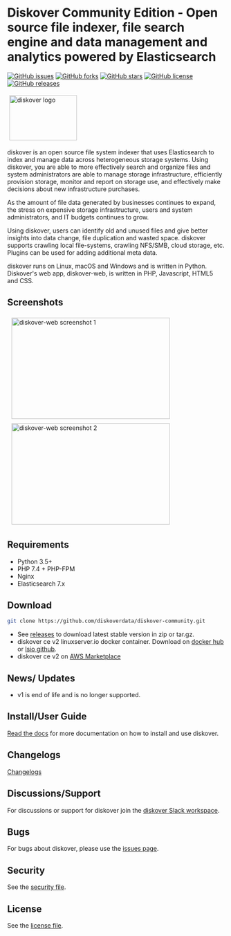# Diskover Community Edition - Open source file indexer, file search engine and data management and analytics powered by Elasticsearch

[![GitHub issues](https://img.shields.io/github/issues/diskoverdata/diskover-community)](https://github.com/diskoverdata/diskover-community/issues)
[![GitHub forks](https://img.shields.io/github/forks/diskoverdata/diskover-community)](https://github.com/diskoverdata/diskover-community/network)
[![GitHub stars](https://img.shields.io/github/stars/diskoverdata/diskover-community)](https://github.com/diskoverdata/diskover-community/stargazers)
[![GitHub license](https://img.shields.io/github/license/diskoverdata/diskover-community)](https://github.com/diskoverdata/diskover-community/blob/master/LICENSE)
[![GitHub releases](https://img.shields.io/github/release/diskoverdata/diskover-community)](https://github.com/diskoverdata/diskover-community/releases)

<img width="156" height="104" src="https://diskoverdata.com/wp-content/uploads/2024/08/diskover_logo_color_trimmed.png" hspace="5" vspace="5" alt="diskover logo">

diskover is an open source file system indexer that uses Elasticsearch to index and manage data across heterogeneous storage systems. Using diskover, you are able to more effectively search and organize files and system administrators are able to manage storage infrastructure, efficiently provision storage, monitor and report on storage use, and effectively make decisions about new infrastructure purchases.

As the amount of file data generated by businesses continues to expand, the stress on expensive storage infrastructure, users and system administrators, and IT budgets continues to grow.

Using diskover, users can identify old and unused files and give better insights into data change, file duplication and wasted space. diskover supports crawling local file-systems, crawling NFS/SMB, cloud storage, etc. Plugins can be used for adding additional meta data.

diskover runs on Linux, macOS and Windows and is written in Python. Diskover's web app, diskover-web, is written in PHP, Javascript, HTML5 and CSS.

## Screenshots
<p align="left">
<img width="366" height="234" src="http://www.diskoverdata.com/wp-content/uploads/2021/10/diskover_v2_ce_screenshot1.png" hspace="10" vspace="5" alt="diskover-web screenshot 1">
<img width="366" height="234" src="http://www.diskoverdata.com/wp-content/uploads/2021/10/diskover_v2_ce_screenshot2.png" hspace="10" vspace="5" alt="diskover-web screenshot 2">
</p>

## Requirements
- Python 3.5+
- PHP 7.4 + PHP-FPM
- Nginx
- Elasticsearch 7.x

## Download
```sh
git clone https://github.com/diskoverdata/diskover-community.git
```
- See [releases](https://github.com/diskoverdata/diskover-community/releases) to download latest stable version in zip or tar.gz. 
- diskover ce v2 linuxserver.io docker container. Download on [docker hub](https://hub.docker.com/r/linuxserver/diskover) or [lsio github](https://github.com/linuxserver/docker-diskover).
- diskover ce v2 on [AWS Marketplace](https://aws.amazon.com/marketplace/pp/prodview-ahatamjklfgk4?sr=0-1&ref_=beagle&applicationId=AWSMPContessa)

## News/ Updates
- v1 is end of life and is no longer supported.

## Install/User Guide

[Read the docs](https://docs.diskoverdata.com/) for more documentation on how to install and use diskover.

## Changelogs

[Changelogs](https://docs.diskoverdata.com/diskover_changelogs/)

## Discussions/Support

For discussions or support for diskover join the [diskover Slack workspace](https://join.slack.com/t/diskoverworkspace/shared_invite/enQtNzQ0NjE1Njk5MjIyLWI4NWQ0MjFhYzQyMTRhMzk4NTQ3YjBlYjJiMDk1YWUzMTZmZjI1MTdhYTA3NzAzNTU0MDc5NDA2ZDI4OWRiMjM).

## Bugs

For bugs about diskover, please use the [issues page](https://github.com/diskoverdata/diskover-community/issues).

## Security

See the [security file](https://github.com/diskoverdata/diskover-community/blob/master/SECURITY.md).

## License

See the [license file](https://github.com/diskoverdata/diskover-community/blob/master/LICENSE).
